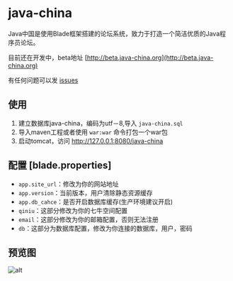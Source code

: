 # java-china

Java中国是使用Blade框架搭建的论坛系统，致力于打造一个简洁优质的Java程序员论坛。

目前还在开发中，beta地址 [http://beta.java-china.org](http://beta.java-china.org)

有任何问题可以发 [issues](https://github.com/junicorn/java-china/issues/new)

## 使用

1. 建立数据库java-china，编码为utf－8,导入 `java-china.sql`
2. 导入maven工程或者使用 `war:war` 命令打包一个war包
3. 启动tomcat，访问 http://127.0.0.1:8080/java-china

## 配置 [blade.properties]

- `app.site_url`：修改为你的网站地址
- `app.version`：当前版本，用户清除静态资源缓存
- `app.db_cahce`：是否开启数据库缓存(生产环境建议开启)
- `qiniu`：这部分修改为你的七牛空间配置
- `email`：这部分修改为你的邮箱配置，否则无法注册
- `db`：这部分为数据库配置，修改为你连接的数据库，用户，密码

## 预览图 

![alt](http://7xsk2r.com2.z0.glb.clouddn.com/QQ20160410-0.png)

